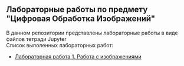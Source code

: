 ## Лабораторные работы по предмету "Цифровая Обработка Изображений"
В данном репозитории представлены лабораторные работы в виде файлов тетради Jupyter  
Список выполенных лабораторных работ:
- [Лабораторная работа 1. Работа с изображениями](https://github.com/bbkvsrg/lecture-notes/blob/main/ЦОИ/labs/lab_01/lab_01.md#лабораторная-работа-1-работа-с-изображениями)
